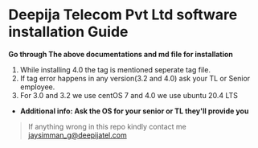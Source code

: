 # Deepija Telecom Pvt Ltd software installation Guide
**Go through The above documentations and md file for installation**
1. While installing 4.0 the tag is mentioned seperate tag file.
2. If tag error happens in any version(3.2 and 4.0) ask your TL or Senior employee.
3. For 3.0 and 3.2 we use centOS 7 and 4.0 we use ubuntu 20.4 LTS
  - **Additional info: Ask the OS for your senior or TL they'll provide you**
> If anything wrong in this repo kindly contact me jaysimman_g@deepijatel.com
